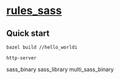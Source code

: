 [rules_sass](https://github.com/bazelbuild/rules_sass/blob/master/README.md)
================================================================================

Quick start
--------------------------------------------------------------------------------
`bazel build //hello_worldi`

`http-server`

sass_binary
sass_library
multi_sass_binary


